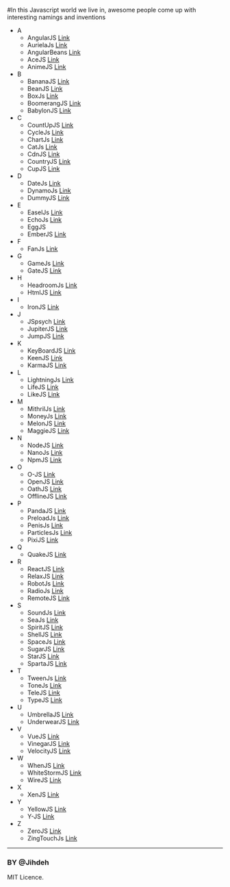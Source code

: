 #In this Javascript world we live in, awesome people come up with interesting namings and inventions

*  A
      * AngularJS [Link](https://angularjs.org/)
      * AurielaJs [Link](http://aurelia.io/)
      * AngularBeans [Link](http://bessemhmidi.github.io/AngularBeans/)
      * AceJS [Link](https://ace.c9.io/)
      * AnimeJS [Link](http://anime-js.com/)
*  B
      * BananaJS [Link](http://bananajs.com/)
      * BeanJS [Link](http://chrisedg87.github.io/BeanJS/)
      * BoxJs [Link](https://github.com/CapacitorSet/box-js)
      * BoomerangJS [Link](http://www.boomerangjs.org/)
      * BabylonJS [Link](http://www.babylonjs.com/)
*  C
      * CountUpJS [Link](https://inorganik.github.io/countUp.js/)
      * CycleJs [Link](http://cycle.js.org/)
      * ChartJs [Link](http://chartjs.org/)
      * CatJs [Link](http://catjsteam.github.io/)
      * CdnJS [Link](https://cdnjs.com/)
      * CountryJS [Link](http://country.js.org/)
      * CupJS [Link](https://github.com/juharajajarvi/cupjs)
*  D
      * DateJs [Link](http://www.datejs.com/)
      * DynamoJs [Link](http://jdan.github.io/dynamo.js/)
      * DummyJS [Link](https://spyshiv.github.io/dummyjs/)
*  E
      * EaselJs [Link](http://www.createjs.com/easeljs)
      * EchoJs [Link](http://www.echojs.com/)
      * EggJS
      * EmberJS [Link](http://emberjs.com/)
*  F
      * FanJs [Link](http://www.fanjs.net/)
*  G
      * GameJs [Link](http://gamejs.org/)
      * GateJS [Link](http://gatejs.org/)
*  H
      * HeadroomJs [Link](http://wicky.nillia.ms/headroom.js/)
      * HtmlJS [Link](http://nbubna.github.io/HTML/)
*  I
      * IronJS [Link](https://github.com/fholm/IronJS)
*  J
      * JSpsych [Link](http://docs.jspsych.org/)
      * JupiterJS [Link](http://honyovk.com/JupiterJS/)
      * JumpJS [Link](http://callmecavs.com/jump.js/)
*  K
      * KeyBoardJS [Link](https://github.com/RobertWHurst/KeyboardJS)
      * KeenJS [Link](https://github.com/keen/keen-js)
      * KarmaJS [Link](https://karma-runner.github.io/1.0/index.html)
*  L
      * LightningJs [Link](https://github.com/olark/lightningjs)
      * LifeJS [Link](http://jimallanson.github.io/lifejs/)
      * LikeJS [Link](http://batiste.github.io/)
*  M
      * MithrilJs [Link](http://mithril.js.org/)
      * MoneyJs [Link](http://openexchangerates.github.io/money.js/)
      * MelonJS [Link](http://melonjs.org/)
      * MaggieJS [Link](https://github.com/zzarcon/maggie)
*  N
      * NodeJS [Link](https://nodejs.org/)
      * NanoJs [Link](http://nanojs.org/)
      * NpmJS [Link](https://www.npmjs.com)
*  O
      * O-JS [Link](http://o-js.com/)
      * OpenJS [Link](http://www.openjs.com/)
      * OathJS [Link](http://www.mattbasta.com/oath/)
      * OfflineJS [Link](http://github.hubspot.com/offline/docs/welcome/)
*  P
      * PandaJS [Link](http://www.pandajs.net/)
      * PreloadJs [Link](http://www.createjs.com/preloadjs)
      * PenisJs [Link](https://github.com/edankwan/penis.js/tree/master)
      * ParticlesJs [Link](http://vincentgarreau.com/particles.js/)
      * PixiJS [Link](http://www.pixijs.com/)
*  Q
      * QuakeJS [Link](http://www.quakejs.com/)
*  R
      * ReactJS [Link](https://facebook.github.io/react/)
      * RelaxJS [Link](https://relax.js.org/)
      * RobotJs [Link](https://github.com/octalmage/robotjs)
      * RadioJs [Link](http://radio.uxder.com/)
      * RemoteJS [Link](https://github.com/hacksparrow/remote.js)
*  S
      * SoundJs [Link](http://www.createjs.com/soundjs)
      * SeaJs [Link](http://seajs.org/)
      * SpiritJS [Link](https://github.com/spirit-js/spirit)
      * ShellJS [Link](http://documentup.com/shelljs/shelljs)
      * SpaceJs [Link](http://www.slashie.org/space.js/)
      * SugarJS [Link](https://sugarjs.com/)
      * StarJS [Link](https://decagon.github.io/star.js/)
      * SpartaJS [Link](http://www.spartajs.com/)
*  T
      * TweenJs [Link](http://www.createjs.com/tweenjs)
      * ToneJs [Link](https://github.com/Tonejs/Tone.js)
      * TeleJS [Link](https://github.com/omgmog/Tele-JS)
      * TypeJS [Link](http://typejs.org/)
*  U
      * UmbrellaJS [Link](http://umbrellajs.com/)
      * UnderwearJS [Link](https://www.versioneye.com/javascript/daytonn:underwear-js/2.0.4)
*  V
      * VueJS [Link](https://vuejs.org/)
      * VinegarJS [Link](http://www.vinegarjs.com/)
      * VelocityJS [Link](http://velocityjs.org/)
*  W
      * WhenJS [Link](https://github.com/cujojs/when)
      * WhiteStormJS [Link](https://whitestormjs.xyz/)
      * WireJS [Link](https://github.com/cujojs/wire)
*  X
      * XenJS [Link](https://github.com/Dudemullet/xenjs)
*  Y
      * YellowJS [Link](https://github.com/YellowJS/yellowjs-framework)
      * Y-JS [Link](http://y-js.org/)
*  Z
      * ZeroJS [Link](https://github.com/smitec/zero-js)
      * ZingTouchJs [Link](https://zingchart.github.io/zingtouch/)

-----------------------------------------
### BY @Jihdeh
MIT Licence.
